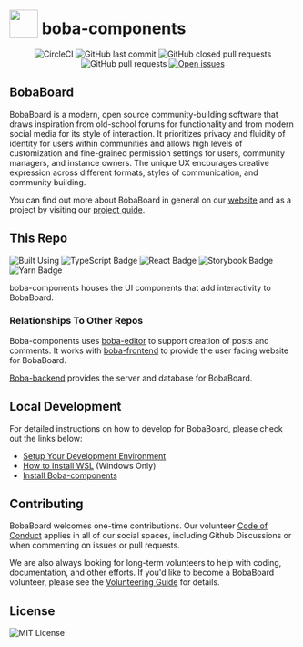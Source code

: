 # <img src="https://i.imgur.com/8kcsRh6.png" width="50px" valign="bottom"/> boba-components

<center>

![CircleCI](https://img.shields.io/circleci/build/github/BobaBoard/boba-components?style=for-the-badge&logo=CircleCI)
![GitHub last commit](https://custom-icon-badges.demolab.com/github/last-commit/BobaBoard/boba-components?style=for-the-badge&color=c6a0f6&logo=git-commit)
![GitHub closed pull requests](https://custom-icon-badges.demolab.com/github/issues-pr-closed/BobaBoard/boba-components?style=for-the-badge&color=a6da95&logo=git-pull-request-closed)
![GitHub pull requests](https://custom-icon-badges.demolab.com/github/issues-pr-raw/BobaBoard/boba-components?style=for-the-badge&color=f0c6c6&logo=git-pull-request)
[![Open issues](https://custom-icon-badges.demolab.com/github/issues/BobaBoard/boba-components?style=for-the-badge&color=91d7e3&logo=issue-opened)](https://github.com/BobaBoard/boba-components/issues?q=is%3Aissue+is%3Aopen+sort%3Aupdated-desc)

</center>

## BobaBoard

BobaBoard is a modern, open source community-building software that draws
inspiration from old-school forums for functionality and from modern social
media for its style of interaction. It prioritizes privacy and fluidity of
identity for users within communities and allows high levels of customization
and fine-grained permission settings for users, community managers, and instance
owners. The unique UX encourages creative expression across different formats,
styles of communication, and community building.

You can find out more about BobaBoard in general on our
[website](https://www.bobaboard.com) and as a project by visiting our
[project guide](https://docs.bobaboard.com/docs/project/intro).

## This Repo

![Built Using](https://img.shields.io/badge/Built%20Using:-222222?style=for-the-badge)
![TypeScript Badge](https://img.shields.io/badge/TypeScript-222222?logo=typescript&logoColor=3178C6&style=for-the-badge)
![React Badge](https://img.shields.io/badge/React-222222?logo=react&logoColor=61DAFB&style=for-the-badge)
![Storybook Badge](https://img.shields.io/badge/Storybook-222222?logo=storybook&logoColor=FF4785&style=for-the-badge)
![Yarn Badge](https://img.shields.io/badge/Yarn-222222?logo=yarn&logoColor=2C8EBB&style=for-the-badge)

boba-components houses the UI components that add interactivity to BobaBoard.

### Relationships To Other Repos

Boba-components uses [boba-editor](https://github.com/BobaBoard/boba-editor) to
support creation of posts and comments. It works with
[boba-frontend](https://github.com/BobaBoard/boba-frontend) to provide the user
facing website for BobaBoard.

[Boba-backend](https://github.com/BobaBoard/boba-backend) provides the server
and database for BobaBoard.

## Local Development

For detailed instructions on how to develop for BobaBoard, please check out the
links below:

- [Setup Your Development Environment](https://docs.bobaboard.com/docs/development/start-developing/setting-up-dev-env)
- [How to Install WSL](https://docs.bobaboard.com/docs/development/start-developing/wsl)
  (Windows Only)
- [Install Boba-components](https://docs.bobaboard.com/docs/development/start-developing/boba-components)

## Contributing

BobaBoard welcomes one-time contributions. Our volunteer
[Code of Conduct](https://docs.bobaboard.com/docs/volunteering/experience/code-of-conduct)
applies in all of our social spaces, including Github Discussions or when
commenting on issues or pull requests.

We are also always looking for long-term volunteers to help with coding,
documentation, and other efforts. If you'd like to become a BobaBoard volunteer,
please see the
[Volunteering Guide](https://docs.bobaboard.com/docs/volunteering) for details.

## License

![MIT License](https://img.shields.io/github/license/BobaBoard/boba-components?style=for-the-badge&color=A41931)
